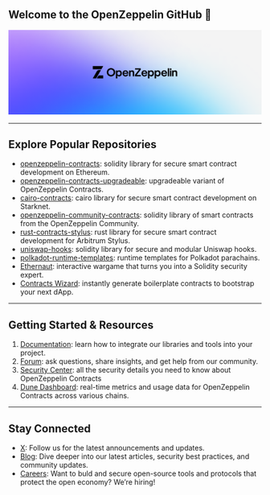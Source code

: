 
## Welcome to the OpenZeppelin GitHub 👋

<img width="1500" alt="OpenZeppelin-Banner-DarkLogo" src="https://github.com/OpenZeppelin/.github/blob/main/banner.png">

---

## Explore Popular Repositories

- [openzeppelin-contracts](https://github.com/OpenZeppelin/openzeppelin-contracts): solidity library for secure smart contract development on Ethereum.
- [openzeppelin-contracts-upgradeable](https://github.com/OpenZeppelin/openzeppelin-contracts-upgradeable): upgradeable variant of OpenZeppelin Contracts.
- [cairo-contracts](https://github.com/OpenZeppelin/cairo-contracts): cairo library for secure smart contract development on Starknet.
- [openzeppelin-community-contracts](https://github.com/OpenZeppelin/openzeppelin-community-contracts): solidity library of smart contracts from the OpenZeppelin Community.
- [rust-contracts-stylus](https://github.com/OpenZeppelin/rust-contracts-stylus): rust library for secure smart contract development for Arbitrum Stylus.
- [uniswap-hooks](https://github.com/OpenZeppelin/uniswap-hooks): solidity library for secure and modular Uniswap hooks.
- [polkadot-runtime-templates](https://github.com/OpenZeppelin/polkadot-runtime-templates): runtime templates for Polkadot parachains.
- [Ethernaut](https://github.com/OpenZeppelin/ethernaut): interactive wargame that turns you into a Solidity security expert.
- [Contracts Wizard](https://github.com/OpenZeppelin/contracts-wizard): instantly generate boilerplate contracts to bootstrap your next dApp.

---

## Getting Started & Resources
1. [Documentation](https://docs.openzeppelin.com/): learn how to integrate our libraries and tools into your project.
2. [Forum](https://forum.openzeppelin.com/): ask questions, share insights, and get help from our community.
3. [Security Center](https://contracts.openzeppelin.com/security): all the security details you need to know about OpenZeppelin Contracts
4. [Dune Dashboard](https://dune.com/openzeppelin/openzeppelin-contracts-metrics): real-time metrics and usage data for OpenZeppelin Contracts across various chains.

---

## Stay Connected
- [X](https://x.com/openzeppelin): Follow us for the latest announcements and updates.
- [Blog](https://blog.openzeppelin.com/): Dive deeper into our latest articles, security best practices, and community updates.
- [Careers](https://www.openzeppelin.com/careers): Want to buld and secure open-source tools and protocols that protect the open economy? We’re hiring!
